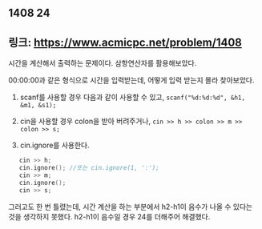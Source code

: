 ## 1408 24
링크: https://www.acmicpc.net/problem/1408
---
시간을 계산해서 출력하는 문제이다. 삼항연산자를 활용해보았다. 

00:00:00과 같은 형식으로 시간을 입력받는데, 어떻게 입력 받는지 몰라 찾아보았다. 

1. scanf를 사용할 경우 다음과 같이 사용할 수 있고, 
 `scanf("%d:%d:%d", &h1, &m1, &s1);`
2. cin을 사용할 경우 colon을 받아 버려주거나,
 `cin >> h >> colon >> m >> colon >> s;`

3. cin.ignore를 사용한다. 
 
 ```cpp
    cin >> h;
    cin.ignore(); //또는 cin.ignore(1, ':');
    cin >> m;
    cin.ignore();
    cin >> s;
```

그러고도 한 번 틀렸는데, 시간 계산을 하는 부분에서 h2-h1이 음수가 나올 수 있다는 것을 생각하지 못했다.
h2-h1이 음수일 경우 24를 더해주어 해결했다.


